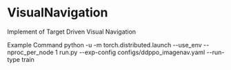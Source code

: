 # VisualNavigation
Implement of Target Driven Visual Navigation

Example Command
python -u -m torch.distributed.launch --use_env --nproc_per_node 1 run.py --exp-config configs/ddppo_imagenav.yaml --run-type train

